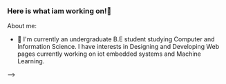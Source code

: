 ### Here is  what iam working on!👋
About me:
- 🔭 I'm currently an undergraduate B.E student studying Computer and Information Science. I have interests in Designing and Developing Web pages currently working on iot embedded systems and Machine Learning.


-->
 
